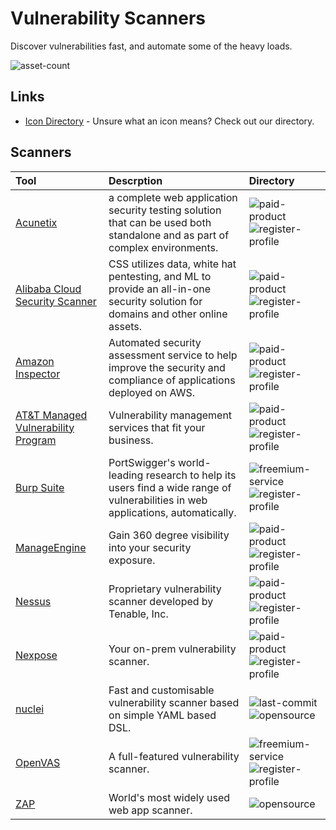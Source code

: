 # Vulnerability Scanners

Discover vulnerabilities fast, and automate some of the heavy loads.

![asset-count](https://img.shields.io/badge/Tools%20%26%20Resources%20Available-11-3c85d4?style=for-the-badge)

## Links <!-- {docsify-ignore} -->

- [Icon Directory](../ICONS.md) - Unsure what an icon means? Check out our directory.

## Scanners

| Tool | Descrption | Directory |
| :--- | :--- | :--- |
| [Acunetix](https://www.acunetix.com/vulnerability-scanner/) | a complete web application security testing solution that can be used both standalone and as part of complex environments. | ![paid-product](https://raw.githubusercontent.com/0xPGP/SecTools/main/docs/icons/paid-product.png) ![register-profile](https://raw.githubusercontent.com/0xPGP/SecTools/main/docs/icons/register-profile.png) |
| [Alibaba Cloud Security Scanner](https://www.alibabacloud.com/product/avds) | CSS utilizes data, white hat pentesting, and ML to provide an all-in-one security solution for domains and other online assets. | ![paid-product](https://raw.githubusercontent.com/0xPGP/SecTools/main/docs/icons/paid-product.png) ![register-profile](https://raw.githubusercontent.com/0xPGP/SecTools/main/docs/icons/register-profile.png) |
| [Amazon Inspector](https://aws.amazon.com/inspector/pricing/) | Automated security assessment service to help improve the security and compliance of applications deployed on AWS. | ![paid-product](https://raw.githubusercontent.com/0xPGP/SecTools/main/docs/icons/paid-product.png) ![register-profile](https://raw.githubusercontent.com/0xPGP/SecTools/main/docs/icons/register-profile.png) |
| [AT&T Managed Vulnerability Program](https://cybersecurity.att.com/products/managed-vulnerability-program) | Vulnerability management services that fit your business. | ![paid-product](https://raw.githubusercontent.com/0xPGP/SecTools/main/docs/icons/paid-product.png) ![register-profile](https://raw.githubusercontent.com/0xPGP/SecTools/main/docs/icons/register-profile.png) |
| [Burp Suite](https://portswigger.net/burp/vulnerability-scanner) | PortSwigger's world-leading research to help its users find a wide range of vulnerabilities in web applications, automatically. | ![freemium-service](https://raw.githubusercontent.com/0xPGP/SecTools/main/docs/icons/freemium-service.png) ![register-profile](https://raw.githubusercontent.com/0xPGP/SecTools/main/docs/icons/register-profile.png) |
| [ManageEngine](https://www.manageengine.com/vulnerability-management/) | Gain 360 degree visibility into your security exposure. | ![paid-product](https://raw.githubusercontent.com/0xPGP/SecTools/main/docs/icons/paid-product.png) ![register-profile](https://raw.githubusercontent.com/0xPGP/SecTools/main/docs/icons/register-profile.png) |
| [Nessus](https://www.tenable.com/products/nessus) | Proprietary vulnerability scanner developed by Tenable, Inc. | ![paid-product](https://raw.githubusercontent.com/0xPGP/SecTools/main/docs/icons/paid-product.png) ![register-profile](https://raw.githubusercontent.com/0xPGP/SecTools/main/docs/icons/register-profile.png) |
| [Nexpose](https://www.rapid7.com/products/nexpose/) | Your on-prem vulnerability scanner. | ![paid-product](https://raw.githubusercontent.com/0xPGP/SecTools/main/docs/icons/paid-product.png) ![register-profile](https://raw.githubusercontent.com/0xPGP/SecTools/main/docs/icons/register-profile.png) |
| [nuclei](https://github.com/projectdiscovery/nuclei) | Fast and customisable vulnerability scanner based on simple YAML based DSL. | ![last-commit](https://img.shields.io/github/last-commit/projectdiscovery/nuclei?color=3c85d4&style=flat-square) ![opensource](https://raw.githubusercontent.com/0xPGP/SecTools/main/docs/icons/opensource.png) |
| [OpenVAS](https://openvas.org/) | A full-featured vulnerability scanner. | ![freemium-service](https://raw.githubusercontent.com/0xPGP/SecTools/main/docs/icons/freemium-service.png) ![register-profile](https://raw.githubusercontent.com/0xPGP/SecTools/main/docs/icons/register-profile.png) |
| [ZAP](https://www.zaproxy.org/) | World's most widely used web app scanner. | ![opensource](https://raw.githubusercontent.com/0xPGP/SecTools/main/docs/icons/opensource.png) |

